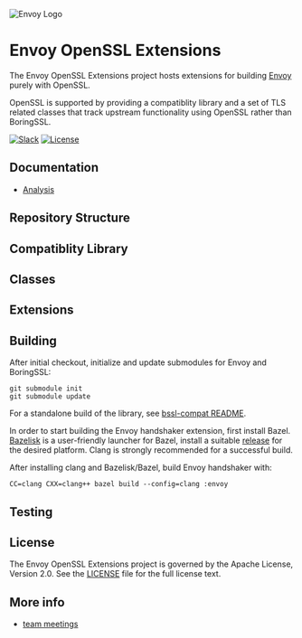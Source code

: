 ![Envoy Logo](https://github.com/envoyproxy/artwork/blob/main/PNG/Envoy_Logo_Final_PANTONE.png)
              

# Envoy OpenSSL Extensions

The Envoy OpenSSL Extensions project hosts extensions for building
[Envoy](https://github.com/envoyproxy/envoy) purely with OpenSSL.

OpenSSL is supported by providing a compatiblity library and a set of TLS related classes that track upstream functionality using OpenSSL rather than BoringSSL.

[![Slack](https://img.shields.io/badge/slack-join%20chat-e01563.svg?logo=slack)](https://envoyproxy.slack.com/archives/CS2DANSRX)
[![License](https://img.shields.io/badge/license-Apache--2.0-blue.svg)](LICENSE)

## Documentation

- [Analysis](docs/analysis.md)

## Repository Structure


## Compatiblity Library


## Classes


## Extensions


## Building

After initial checkout, initialize and update submodules for Envoy and
BoringSSL:
```
git submodule init
git submodule update
```

For a standalone build of the library, see
[bssl-compat README](bssl-compat/README.md).

In order to start building the Envoy handshaker extension, first install
Bazel. [Bazelisk](https://github.com/bazelbuild/bazelisk/blob/master/README.md)
is a user-friendly launcher for Bazel, install a suitable
[release](https://github.com/bazelbuild/bazelisk/releases) for the desired
platform. Clang is strongly recommended for a successful build.

After installing clang and Bazelisk/Bazel, build Envoy handshaker with:
```
CC=clang CXX=clang++ bazel build --config=clang :envoy
```

## Testing


## License

The Envoy OpenSSL Extensions project is governed by the Apache License, Version
2.0. See the [LICENSE](LICENSE) file for the full license text.

## More info

 - [team meetings](https://docs.google.com/document/d/1OPLMmArPtiHjBoLxCRZSBT8oxlRcSAlWnTuHV-tLPW8/edit?usp=sharing)
 

